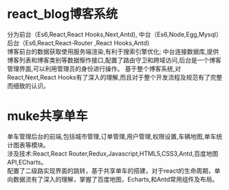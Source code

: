 
# react_blog博客系统
分为前台（Es6,React,React Hooks,Next,Antd),
中台（Es6,Node,Egg,Mysql）
后台（Es6,React,React-Router ,React Hooks,Antd)     
博客前台的数据获取使用服务端渲染,有利于搜索引擎优化;
中台连接数据库,提供博客列表和博客类别等数据惭怍接口,配置了路由守卫和跨域访问,后台是一个博客管理界面,可以利用管理员的身份进行操作。
基于整个博客系统,对React,Next,React Hooks有了深入的理解,而且对于整个开发流程及规范有了完整而细致的认识。

# muke共享单车
单车管理后台的前端,包括城市管理,订单管理,用户管理,权限设置,车辆地图,单车统计图表等模块。          
涉及技术:React,React Router,Redux,Javascript,HTML5,CSS3,Antd,百度地图API,ECharts。      
配置了二级路实现界面的跳转，基于共享单车的搭建，对于react的生命周期，单向数据流有了深入的理解，掌握了百度地图，Echarts,和Antd常用组件及布局。
